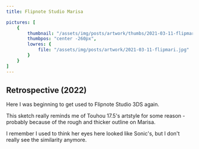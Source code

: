 ```yaml
---
title: Flipnote Studio Marisa

pictures: [
	{
		thumbnail: "/assets/img/posts/artwork/thumbs/2021-03-11-flipmari.jpg",
		thumbpos: "center -260px",
		lowres: {
			file: "/assets/img/posts/artwork/2021-03-11-flipmari.jpg"
		}
	}
]
---
```

## Retrospective (2022)
Here I was beginning to get used to Flipnote Studio 3DS again.

This sketch really reminds me of Touhou 17.5's artstyle for some reason - probably because of the rough and thicker outline on Marisa.

I remember I used to think her eyes here looked like Sonic's, but I don't really see the similarity anymore.
